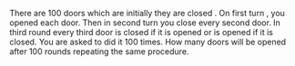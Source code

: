 There are 100 doors which are initially they are closed . On first turn , you opened each door. Then in second turn you close every second door. In third round every third door is closed if it is opened or is opened if it is closed. You are asked to did it 100 times. How many doors will be opened after 100 rounds repeating the same procedure. 
